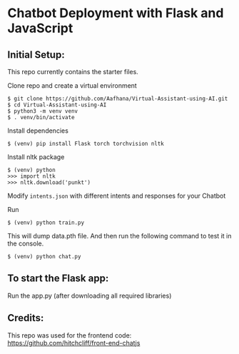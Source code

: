# Chatbot Deployment with Flask and JavaScript




## Initial Setup:
This repo currently contains the starter files.

Clone repo and create a virtual environment
```
$ git clone https://github.com/Aafhana/Virtual-Assistant-using-AI.git
$ cd Virtual-Assistant-using-AI
$ python3 -m venv venv
$ . venv/bin/activate
```
Install dependencies
```
$ (venv) pip install Flask torch torchvision nltk
```
Install nltk package
```
$ (venv) python
>>> import nltk
>>> nltk.download('punkt')
```
Modify `intents.json` with different intents and responses for your Chatbot

Run
```
$ (venv) python train.py
```
This will dump data.pth file. And then run
the following command to test it in the console.
```
$ (venv) python chat.py
```

## To start the Flask app:
Run the app.py (after downloading all required libraries)

## Credits:
This repo was used for the frontend code:
https://github.com/hitchcliff/front-end-chatjs
